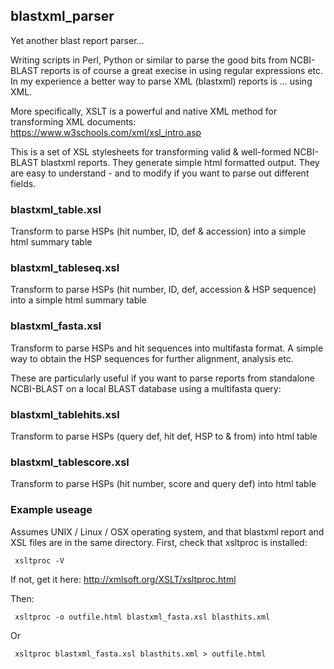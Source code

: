 ## blastxml_parser

Yet another blast report parser... 

Writing scripts in Perl, Python or similar to parse the good bits from NCBI-BLAST reports is of course a great execise in using regular expressions etc. In my experience a better way to parse XML (blastxml) reports is ... using XML.

More specifically, XSLT is a powerful and native XML method for transforming XML documents:
https://www.w3schools.com/xml/xsl_intro.asp 

This is a set of XSL stylesheets for transforming valid & well-formed NCBI-BLAST blastxml reports. They generate simple html formatted output. They are easy to understand - and to modify if you want to parse out different fields.

### blastxml_table.xsl
Transform to parse HSPs (hit number, ID, def & accession) into a simple html summary table

### blastxml_tableseq.xsl
Transform to parse HSPs (hit number, ID, def, accession & HSP sequence) into a simple html summary table

### blastxml_fasta.xsl
Transform to parse HSPs and hit sequences into multifasta format.
A simple way to obtain the HSP sequences for further alignment, analysis etc.

These are particularly useful if you want to parse reports from standalone NCBI-BLAST on a local BLAST database using a multifasta query:

### blastxml_tablehits.xsl
Transform to parse HSPs (query def, hit def, HSP to & from) into html table

### blastxml_tablescore.xsl
Transform to parse HSPs (hit number, score and query def) into html table

### Example useage

Assumes UNIX / Linux / OSX operating system, and that blastxml report and XSL files are in the same directory. First, check that xsltproc is installed:

     xsltproc -V

If not, get it here:
http://xmlsoft.org/XSLT/xsltproc.html

Then:

     xsltproc -o outfile.html blastxml_fasta.xsl blasthits.xml
Or

     xsltproc blastxml_fasta.xsl blasthits.xml > outfile.html

